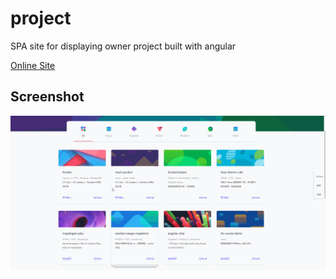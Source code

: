 # project
SPA site for displaying owner project built with angular

[Online Site](http://project.giscafer.com)


## Screenshot

![](./screenshot/demo.gif)
